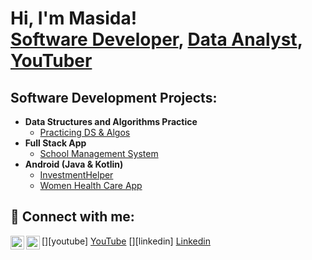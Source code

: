 <h1>Hi, I'm Masida! <br/><a href="https://github.com/masidagondwe">Software Developer</a>, <a href="https://www.linkedin.com/in/masidagondwe/">Data Analyst</a>, <a href="https://www.youtube.com/@masida_gondwe">YouTuber</a></h1>

<h2>Software Development Projects:</h2>

- <b>Data Structures and Algorithms Practice</b>
  - [Practicing DS & Algos](https://github.com/masidagondwe/Driving-School-Management-System)
- <b>Full Stack App</b>
  - [School Management System](https://github.com/masidagondwe/Driving-School-Management-System)
- <b>Android (Java & Kotlin)</b>
  - [InvestmentHelper](https://github.com/masidagondwe/InvestmentCalculator)
  - [Women Health Care App](https://github.com/masidagondwe/AzimaiHealthCare)
<!--- <b>Python</b>
  - To be updated


<h2>Data Analytics Projects:</h2>
  - To be updated
-->


<h2> 🤳 Connect with me:</h2>

[<img align="left" alt="MasidaGondwe | YouTube" width="22px" src="https://cdn.jsdelivr.net/npm/simple-icons@v3/icons/youtube.svg" />][youtube] <a href="https://www.youtube.com/@masida_gondwe">YouTube</a>
[<img align="left" alt="MasidaGondwe | LinkedIn" width="22px" src="https://cdn.jsdelivr.net/npm/simple-icons@v3/icons/linkedin.svg" />][linkedin] <a href="https://www.linkedin.com/in/masidagondwe/">Linkedin</a>
<!---[<img align="left" alt="MasidaGondwe | Instagram" width="22px" src="https://cdn.jsdelivr.net/npm/simple-icons@v3/icons/instagram.svg" />][instagram] <a href="https://www.instagram.com/masida_gondwe">Instagram</a>

 [youtube]: https://www.youtube.com/@masida_gondwe
[instagram]: https://www.instagram.com/masida_gondwe/
[linkedin]: https://www.linkedin.com/in/masidagondwe/-->
